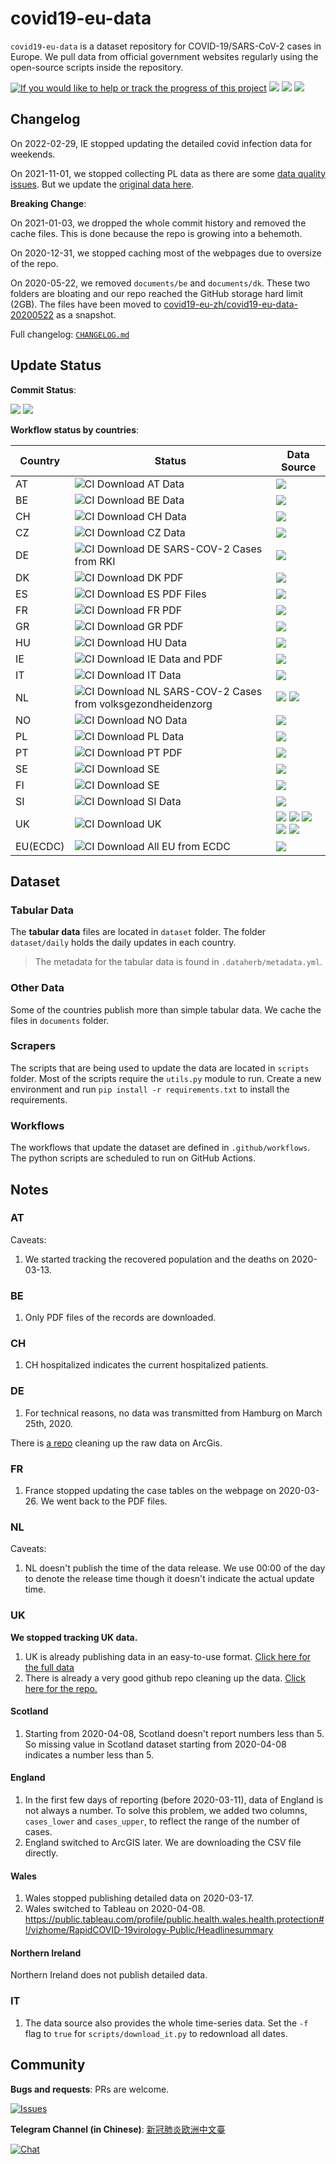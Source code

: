 # covid19-eu-data

`covid19-eu-data` is a dataset repository for COVID-19/SARS-CoV-2 cases in Europe. We pull data from official government websites regularly using the open-source scripts inside the repository.



[![If you would like to help or track the progress of this project](https://img.shields.io/badge/Roadmap-data--pipeline-blueviolet)](https://github.com/orgs/covid19-eu-zh/projects/1)  [![](https://img.shields.io/badge/API-data--api-black)](https://github.com/covid19-eu-zh/covid19-eu-data-api) [![](https://img.shields.io/badge/MAP-interactive--map-orange)](https://github.com/covid19-eu-zh/covid19-eu-map)  [![](https://img.shields.io/badge/DASHBOARD-interactive--dashboard-orange)](https://github.com/covid19-eu-zh/dashboard)



## Changelog

On 2022-02-29, IE stopped updating the detailed covid infection data for weekends.

On 2021-11-01, we stopped collecting PL data as there are some [data quality issues](https://github.com/covid19-eu-zh/covid19-eu-data/issues/64). But we update the [original data here](https://github.com/covid19-eu-zh/covid19-eu-data/tree/master/cache/daily/pl).

**Breaking Change**:

On 2021-01-03, we dropped the whole commit history and removed the cache files. This is done because the repo is growing into a behemoth.

On 2020-12-31, we stopped caching most of the webpages due to oversize of the repo.

On 2020-05-22, we removed `documents/be` and `documents/dk`. These two folders are bloating and our repo reached the GitHub storage hard limit (2GB). The files have been moved to [covid19-eu-zh/covid19-eu-data-20200522](https://github.com/covid19-eu-zh/covid19-eu-data-20200522) as a snapshot.

Full changelog: [`CHANGELOG.md`](CHANGELOG.md)

## Update Status

**Commit Status**:

![](https://img.shields.io/github/last-commit/covid19-eu-zh/covid19-eu-data/master) ![](https://img.shields.io/github/commit-activity/w/covid19-eu-zh/covid19-eu-data)

**Workflow status by countries**:

| Country | Status | Data Source |
| ------------- | ------------- | --- |
| AT | ![CI Download AT Data](https://github.com/covid19-eu-zh/covid19-eu-data/workflows/CI%20Download%20AT%20Data/badge.svg) | [![](https://img.shields.io/badge/Data%20Source-sozialministerium.at-informational)](https://www.sozialministerium.at/Informationen-zum-Coronavirus/Neuartiges-Coronavirus-(2019-nCov).html) |
| BE | ![CI Download BE Data](https://github.com/covid19-eu-zh/covid19-eu-data/workflows/CI%20Download%20BE%20Data/badge.svg) | [![](https://img.shields.io/badge/Data%20Source-epidemio.wiv--isp.be-informational)](https://epidemio.wiv-isp.be/ID/Pages/2019-nCoV_epidemiological_situation.aspx) |
| CH | ![CI Download CH Data](https://github.com/covid19-eu-zh/covid19-eu-data/workflows/CI%20Download%20CH%20Data/badge.svg) | [![](https://img.shields.io/badge/Data%20Source-epidemio.wiv--daenuprobst/covid19--cases--switzerland-informational)](https://github.com/daenuprobst/covid19-cases-switzerland) |
| CZ | ![CI Download CZ Data](https://github.com/covid19-eu-zh/covid19-eu-data/workflows/CI%20Download%20CZ%20Data/badge.svg) | [![](https://img.shields.io/badge/Data%20Source-onemocneni--aktualne.mzcr.cz-informational)](https://onemocneni-aktualne.mzcr.cz/covid-19) |
| DE | ![CI Download DE SARS-COV-2 Cases from RKI](https://github.com/covid19-eu-zh/covid19-eu-data/workflows/CI%20Download%20DE%20SARS-COV-2%20Cases%20from%20RKI/badge.svg) | [![](https://img.shields.io/badge/Data%20Source-rki.de-informational)](https://www.rki.de/DE/Content/InfAZ/N/Neuartiges_Coronavirus/Fallzahlen.html) |
| DK  | ![CI Download DK PDF](https://github.com/covid19-eu-zh/covid19-eu-data/workflows/CI%20Download%20DK%20PDF/badge.svg)  | [![](https://img.shields.io/badge/Data%20Source-ssi.dk-informational)](https://www.ssi.dk/aktuelt/sygdomsudbrud/coronavirus/covid-19-i-danmark-epidemiologisk-overvaagningsrapport) |
| ES  | ![CI Download ES PDF Files](https://github.com/covid19-eu-zh/covid19-eu-data/workflows/CI%20Download%20ES/badge.svg)  | [![](https://img.shields.io/badge/Data%20Source-mscbs.gob.es-informational)](http://www.mscbs.gob.es/profesionales/saludPublica/ccayes/alertasActual/nCov-China/situacionActual.htm) |
| FR  | ![CI Download FR PDF](https://github.com/covid19-eu-zh/covid19-eu-data/workflows/CI%20Download%20FR%20Data/badge.svg) | [![](https://img.shields.io/badge/Data%20Source-santepubliquefrance.fr-informational)](https://www.santepubliquefrance.fr/maladies-et-traumatismes/maladies-et-infections-respiratoires/infection-a-coronavirus/articles/infection-au-nouveau-coronavirus-sars-cov-2-covid-19-france-et-monde) |
| GR | ![CI Download GR PDF](https://github.com/covid19-eu-zh/covid19-eu-data/workflows/CI%20Download%20GR/badge.svg) | [![](https://img.shields.io/badge/Data%20Source-eody.gov.gr-informational)](https://eody.gov.gr/neos-koronaios-covid-19/) |
| HU  | ![CI Download HU Data](https://github.com/covid19-eu-zh/covid19-eu-data/workflows/CI%20Download%20HU%20Data/badge.svg) | [![](https://img.shields.io/badge/Data%20Source-koronavirus.gov.hu-informational)](https://koronavirus.gov.hu/) |
| IE | ![CI Download IE Data and PDF](https://github.com/covid19-eu-zh/covid19-eu-data/workflows/CI%20Download%20IE/badge.svg) | [![](https://img.shields.io/badge/Data%20Source-hpsc.ie-informational)](https://www.hpsc.ie/a-z/respiratory/coronavirus/novelcoronavirus/casesinireland/) |
| IT | ![CI Download IT Data](https://github.com/covid19-eu-zh/covid19-eu-data/workflows/CI%20Download%20IT%20Data/badge.svg) | [![](https://img.shields.io/badge/Data%20Source-pcm--dpc/COVID--19-informational)](https://github.com/pcm-dpc/COVID-19/blob/master/dati-json/dpc-covid19-ita-province-latest.json) |
| NL | ![CI Download NL SARS-COV-2 Cases from volksgezondheidenzorg](https://github.com/covid19-eu-zh/covid19-eu-data/workflows/CI%20Download%20NL%20SARS-COV-2%20Cases%20from%20volksgezondheidenzorg/badge.svg) | [![](https://img.shields.io/badge/Data%20Source-volksgezondheidenzorg.info-informational)](https://www.volksgezondheidenzorg.info/onderwerp/infectieziekten/regionaal-internationaal/coronavirus-covid-19#node-coronavirus-covid-19-meldingen) [![](https://img.shields.io/badge/Data%20Source-data.rivm.nl-informational)](https://data.rivm.nl/geonetwork/srv/dut/catalog.search#/metadata/1c0fcd57-1102-4620-9cfa-441e93ea5604?tab=relations) |
| NO | ![CI Download NO Data](https://github.com/covid19-eu-zh/covid19-eu-data/workflows/CI%20Download%20NO%20Data/badge.svg) | [![](https://img.shields.io/badge/Data%20Source-fhi.no-informational)](https://www.fhi.no/en/id/infectious-diseases/coronavirus/daily-reports/daily-reports-COVID19/) |
| PL | ![CI Download PL Data](https://github.com/covid19-eu-zh/covid19-eu-data/workflows/CI%20Download%20PL%20Data/badge.svg) | [![](https://img.shields.io/badge/Data%20Source-gov.pl-informational)](https://www.gov.pl/web/koronawirus/wykaz-zarazen-koronawirusem-sars-cov-2) |
| PT | ![CI Download PT PDF](https://github.com/covid19-eu-zh/covid19-eu-data/workflows/CI%20Download%20PT/badge.svg) | [![](https://img.shields.io/badge/Data%20Source-covid19.min--saude.pt-informational)](https://covid19.min-saude.pt/relatorio-de-situacao/) |
| SE | ![CI Download SE](https://github.com/covid19-eu-zh/covid19-eu-data/workflows/CI%20Download%20SE/badge.svg) | [![](https://img.shields.io/badge/Data%20Source-folkhalsomyndigheten.se-informational)](https://www.folkhalsomyndigheten.se/smittskydd-beredskap/utbrott/aktuella-utbrott/covid-19/aktuellt-epidemiologiskt-lage/)  |
| FI | ![CI Download SE](https://github.com/covid19-eu-zh/covid19-eu-data/workflows/CI%20Download%20FI/badge.svg) | [![](https://img.shields.io/badge/Data%20Source-thl.fi-informational)](https://thl.fi/en/web/infectious-diseases-and-vaccinations/what-s-new/coronavirus-covid-19-latest-updates/situation-update-on-coronavirus)  |
| SI | ![CI Download SI Data](https://github.com/covid19-eu-zh/covid19-eu-data/workflows/CI%20Download%20SI%20Data/badge.svg) | [![](https://img.shields.io/badge/Data%20Source-gov.si-informational)](https://www.gov.si/en/topics/coronavirus-disease-covid-19/) |
| UK | ![CI Download UK](https://github.com/covid19-eu-zh/covid19-eu-data/workflows/CI%20Download%20UK/badge.svg)  | [![](https://img.shields.io/badge/Data%20Source-official_arcgis-informational)](https://www.arcgis.com/sharing/rest/content/items/b684319181f94875a6879bbc833ca3a6/data) [![](https://img.shields.io/badge/Data%20Source-gov.scot-informational)](https://www.gov.scot/coronavirus-covid-19/) [![](https://img.shields.io/badge/Data%20Source-phw.nhs.wales-informational)](https://phw.nhs.wales/news/public-health-wales-statement-on-novel-coronavirus-outbreak/) [![](https://img.shields.io/badge/Data%20Source-publichealth.hscni.net-informational)](https://www.publichealth.hscni.net/news/covid-19-coronavirus#situation-in-northern-ireland) [![](https://img.shields.io/badge/Data%20Source-coronavirus.data.gov.uk-informational)](https://coronavirus.data.gov.uk/details/download) |
| EU(ECDC) | ![CI Download All EU from ECDC](https://github.com/covid19-eu-zh/covid19-eu-data/workflows/CI%20Download%20All%20EU%20from%20ECDC/badge.svg) |  [![](https://img.shields.io/badge/Data%20Source-ecdc.europa.eu-informational)](https://www.ecdc.europa.eu/en/cases-2019-ncov-eueea) |


## Dataset

### Tabular Data

The **tabular data** files are located in `dataset` folder. The folder `dataset/daily` holds the daily updates in each country.

> The metadata for the tabular data is found in `.dataherb/metadata.yml`.

### Other Data

Some of the countries publish more than simple tabular data. We cache the files in `documents` folder.

### Scrapers

The scripts that are being used to update the data are located in `scripts` folder. Most of the scripts require the `utils.py` module to run. Create a new environment and run `pip install -r requirements.txt` to install the requirements.

### Workflows

The workflows that update the dataset are defined in `.github/workflows`. The python scripts are scheduled to run on GitHub Actions.

## Notes

### AT

Caveats:

1. We started tracking the recovered population and the deaths on 2020-03-13.

### BE

1. Only PDF files of the records are downloaded.

### CH

1. CH hospitalized indicates the current hospitalized patients.

### DE

1. For technical reasons, no data was transmitted from Hamburg on March 25th, 2020.

There is [a repo](https://github.com/averissimo/covid19.de.data) cleaning up the raw data on ArcGis.

### FR

1. France stopped updating the case tables on the webpage on 2020-03-26. We went back to the PDF files.

### NL

Caveats:

1. NL doesn't publish the time of the data release. We use 00:00 of the day to denote the release time though it doesn't indicate the actual update time.

### UK

**We stopped tracking UK data.**

1. UK is already publishing data in an easy-to-use format. [Click here for the full data](https://coronavirus.data.gov.uk/#countries)
2. There is already a very good github repo cleaning up the data. [Click here for the repo.](https://github.com/tomwhite/covid-19-uk-data)

#### Scotland

1. Starting from 2020-04-08, Scotland doesn't report numbers less than 5. So missing value in Scotland dataset starting from 2020-04-08 indicates a number less than 5.

#### England

1. In the first few days of reporting (before 2020-03-11), data of England is not always a number. To solve this problem, we added two columns, `cases_lower` and `cases_upper`, to reflect the range of the number of cases.
2. England switched to ArcGIS later. We are downloading the CSV file directly.

#### Wales

1. Wales stopped publishing detailed data on 2020-03-17.
2. Wales switched to Tableau on 2020-04-08. https://public.tableau.com/profile/public.health.wales.health.protection#!/vizhome/RapidCOVID-19virology-Public/Headlinesummary

#### Northern Ireland

Northern Ireland does not publish detailed data.

### IT

1. The data source also provides the whole time-series data. Set the `-f` flag to `true` for `scripts/download_it.py` to redownload all dates.


## Community

**Bugs and requests**: PRs are welcome.

[![Issues](http://img.shields.io/github/issues/covid19-eu-zh/covid19-eu-data.svg)]( https://github.com/covid19-eu-zh/covid19-eu-data/issues )

**Telegram Channel (in Chinese)**: [新冠肺炎欧洲中文臺](https://t.me/s/covid19_eu_zh_c)

[![Chat](http://img.shields.io/badge/telegram-covid19__eu__zh__c-blue.svg)](https://t.me/s/covid19_eu_zh_c)
